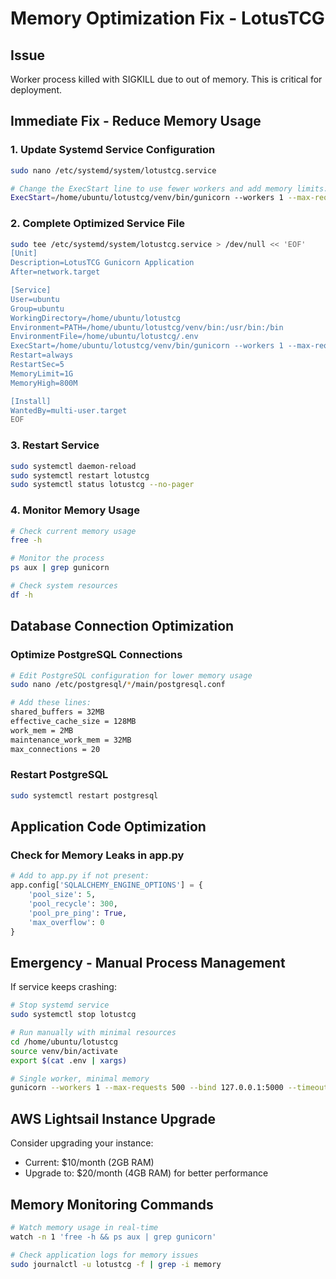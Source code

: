 # Memory Optimization Fix - LotusTCG

## Issue
Worker process killed with SIGKILL due to out of memory. This is critical for deployment.

## Immediate Fix - Reduce Memory Usage

### 1. Update Systemd Service Configuration
```bash
sudo nano /etc/systemd/system/lotustcg.service

# Change the ExecStart line to use fewer workers and add memory limits:
ExecStart=/home/ubuntu/lotustcg/venv/bin/gunicorn --workers 1 --max-requests 1000 --max-requests-jitter 100 --preload --bind 127.0.0.1:5000 --timeout 30 main:app
```

### 2. Complete Optimized Service File
```bash
sudo tee /etc/systemd/system/lotustcg.service > /dev/null << 'EOF'
[Unit]
Description=LotusTCG Gunicorn Application
After=network.target

[Service]
User=ubuntu
Group=ubuntu
WorkingDirectory=/home/ubuntu/lotustcg
Environment=PATH=/home/ubuntu/lotustcg/venv/bin:/usr/bin:/bin
EnvironmentFile=/home/ubuntu/lotustcg/.env
ExecStart=/home/ubuntu/lotustcg/venv/bin/gunicorn --workers 1 --max-requests 1000 --max-requests-jitter 100 --preload --bind 127.0.0.1:5000 --timeout 30 main:app
Restart=always
RestartSec=5
MemoryLimit=1G
MemoryHigh=800M

[Install]
WantedBy=multi-user.target
EOF
```

### 3. Restart Service
```bash
sudo systemctl daemon-reload
sudo systemctl restart lotustcg
sudo systemctl status lotustcg --no-pager
```

### 4. Monitor Memory Usage
```bash
# Check current memory usage
free -h

# Monitor the process
ps aux | grep gunicorn

# Check system resources
df -h
```

## Database Connection Optimization

### Optimize PostgreSQL Connections
```bash
# Edit PostgreSQL configuration for lower memory usage
sudo nano /etc/postgresql/*/main/postgresql.conf

# Add these lines:
shared_buffers = 32MB
effective_cache_size = 128MB
work_mem = 2MB
maintenance_work_mem = 32MB
max_connections = 20
```

### Restart PostgreSQL
```bash
sudo systemctl restart postgresql
```

## Application Code Optimization

### Check for Memory Leaks in app.py
```python
# Add to app.py if not present:
app.config['SQLALCHEMY_ENGINE_OPTIONS'] = {
    'pool_size': 5,
    'pool_recycle': 300,
    'pool_pre_ping': True,
    'max_overflow': 0
}
```

## Emergency - Manual Process Management
If service keeps crashing:
```bash
# Stop systemd service
sudo systemctl stop lotustcg

# Run manually with minimal resources
cd /home/ubuntu/lotustcg
source venv/bin/activate
export $(cat .env | xargs)

# Single worker, minimal memory
gunicorn --workers 1 --max-requests 500 --bind 127.0.0.1:5000 --timeout 30 main:app
```

## AWS Lightsail Instance Upgrade
Consider upgrading your instance:
- Current: $10/month (2GB RAM) 
- Upgrade to: $20/month (4GB RAM) for better performance

## Memory Monitoring Commands
```bash
# Watch memory usage in real-time
watch -n 1 'free -h && ps aux | grep gunicorn'

# Check application logs for memory issues
sudo journalctl -u lotustcg -f | grep -i memory
```